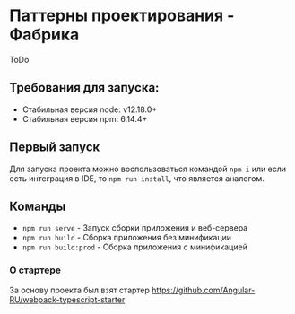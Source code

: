 # Паттерны проектирования - Фабрика

ToDo

## Требования для запуска:

* Стабильная версия node: v12.18.0+
* Стабильная версия npm: 6.14.4+

## Первый запуск

Для запуска проекта можно воспользоваться командой `npm i` или если есть интеграция в IDE, то `npm run install`, что является аналогом.

## Команды 

* `npm run serve` - Запуск сборки приложения и веб-сервера
* `npm run build` - Сборка приложения без минификации
* `npm run build:prod` - Сборка приложения с минификацией

### О стартере

За основу проекта был взят стартер https://github.com/Angular-RU/webpack-typescript-starter

